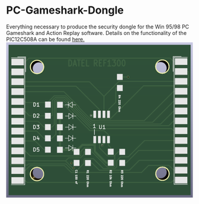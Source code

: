 # PC-Gameshark-Dongle
Everything necessary to produce the security dongle for the Win 95/98 PC Gameshark and Action Replay software. Details on the functionality of the PIC12C508A can be found [here.](https://github.com/parasyte/picard)
![image](https://github.com/Modman/PC-Gameshark-Dongle/blob/main/PC%20Gameshark.png)
